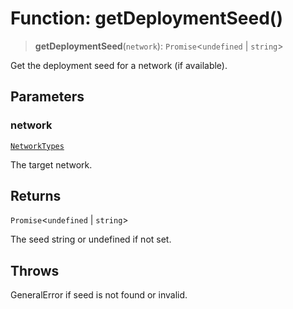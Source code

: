 # Function: getDeploymentSeed()

> **getDeploymentSeed**(`network`): `Promise`\<`undefined` \| `string`\>

Get the deployment seed for a network (if available).

## Parameters

### network

[`NetworkTypes`](../type-aliases/NetworkTypes.md)

The target network.

## Returns

`Promise`\<`undefined` \| `string`\>

The seed string or undefined if not set.

## Throws

GeneralError if seed is not found or invalid.
